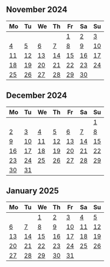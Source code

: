 ##
<!--LupinCalendarBegins--><div class="logseq-tools-calendar"><h2>November 2024</h2><table><thead><tr><th>Mo</th><th>Tu</th><th>We</th><th>Th</th><th>Fr</th><th>Sa</th><th>Su</th></tr></thead><tbody><tr><td></td><td></td><td></td><td></td><td><a data-ref="Nov 1st, 2024" href="#/page/Nov 1st, 2024" class="page-ref outofmonth">1</a></td><td><a data-ref="Nov 2nd, 2024" href="#/page/Nov 2nd, 2024" class="page-ref outofmonth">2</a></td><td><a data-ref="Nov 3rd, 2024" href="#/page/Nov 3rd, 2024" class="page-ref outofmonth">3</a></td></tr><tr><td><a data-ref="Nov 4th, 2024" href="#/page/Nov 4th, 2024" class="page-ref outofmonth">4</a></td><td><a data-ref="Nov 5th, 2024" href="#/page/Nov 5th, 2024" class="page-ref outofmonth">5</a></td><td><a data-ref="Nov 6th, 2024" href="#/page/Nov 6th, 2024" class="page-ref outofmonth">6</a></td><td><a data-ref="Nov 7th, 2024" href="#/page/Nov 7th, 2024" class="page-ref outofmonth">7</a></td><td><a data-ref="Nov 8th, 2024" href="#/page/Nov 8th, 2024" class="page-ref outofmonth">8</a></td><td><a data-ref="Nov 9th, 2024" href="#/page/Nov 9th, 2024" class="page-ref outofmonth">9</a></td><td><a data-ref="Nov 10th, 2024" href="#/page/Nov 10th, 2024" class="page-ref outofmonth">10</a></td></tr><tr><td><a data-ref="Nov 11th, 2024" href="#/page/Nov 11th, 2024" class="page-ref outofmonth">11</a></td><td><a data-ref="Nov 12th, 2024" href="#/page/Nov 12th, 2024" class="page-ref outofmonth">12</a></td><td><a data-ref="Nov 13th, 2024" href="#/page/Nov 13th, 2024" class="page-ref outofmonth">13</a></td><td><a data-ref="Nov 14th, 2024" href="#/page/Nov 14th, 2024" class="page-ref outofmonth">14</a></td><td><a data-ref="Nov 15th, 2024" href="#/page/Nov 15th, 2024" class="page-ref outofmonth">15</a></td><td><a data-ref="Nov 16th, 2024" href="#/page/Nov 16th, 2024" class="page-ref outofmonth">16</a></td><td><a data-ref="Nov 17th, 2024" href="#/page/Nov 17th, 2024" class="page-ref outofmonth">17</a></td></tr><tr><td><a data-ref="Nov 18th, 2024" href="#/page/Nov 18th, 2024" class="page-ref outofmonth">18</a></td><td><a data-ref="Nov 19th, 2024" href="#/page/Nov 19th, 2024" class="page-ref outofmonth">19</a></td><td><a data-ref="Nov 20th, 2024" href="#/page/Nov 20th, 2024" class="page-ref outofmonth">20</a></td><td><a data-ref="Nov 21st, 2024" href="#/page/Nov 21st, 2024" class="page-ref outofmonth">21</a></td><td><a data-ref="Nov 22nd, 2024" href="#/page/Nov 22nd, 2024" class="page-ref outofmonth">22</a></td><td><a data-ref="Nov 23rd, 2024" href="#/page/Nov 23rd, 2024" class="page-ref outofmonth">23</a></td><td><a data-ref="Nov 24th, 2024" href="#/page/Nov 24th, 2024" class="page-ref outofmonth">24</a></td></tr><tr><td><a data-ref="Nov 25th, 2024" href="#/page/Nov 25th, 2024" class="page-ref outofmonth">25</a></td><td><a data-ref="Nov 26th, 2024" href="#/page/Nov 26th, 2024" class="page-ref outofmonth">26</a></td><td><a data-ref="Nov 27th, 2024" href="#/page/Nov 27th, 2024" class="page-ref outofmonthpage-ref page-exists outofmonth">27</a></td><td><a data-ref="Nov 28th, 2024" href="#/page/Nov 28th, 2024" class="page-ref outofmonth">28</a></td><td><a data-ref="Nov 29th, 2024" href="#/page/Nov 29th, 2024" class="page-ref outofmonth">29</a></td><td><a data-ref="Nov 30th, 2024" href="#/page/Nov 30th, 2024" class="page-ref outofmonth">30</a></td><td></td></tr></tbody></table></div><!--LupinCalendarEnds-->
##
<!--LupinCalendarBegins--><div class="logseq-tools-calendar"><h2>December 2024</h2><table><thead><tr><th>Mo</th><th>Tu</th><th>We</th><th>Th</th><th>Fr</th><th>Sa</th><th>Su</th></tr></thead><tbody><tr><td></td><td></td><td></td><td></td><td></td><td></td><td><a data-ref="Dec 1st, 2024" href="#/page/Dec 1st, 2024" class="page-ref page-exists">1</a></td></tr><tr><td><a data-ref="Dec 2nd, 2024" href="#/page/Dec 2nd, 2024" class="page-ref page-existspage-ref page-exists">2</a></td><td><a data-ref="Dec 3rd, 2024" href="#/page/Dec 3rd, 2024" class="page-ref page-existspage-ref page-existspage-ref page-exists">3</a></td><td><a data-ref="Dec 4th, 2024" href="#/page/Dec 4th, 2024" class="page-ref page-existspage-ref page-existspage-ref page-existspage-ref page-exists">4</a></td><td><a data-ref="Dec 5th, 2024" href="#/page/Dec 5th, 2024" class="page-ref today">5</a></td><td><a data-ref="Dec 6th, 2024" href="#/page/Dec 6th, 2024" class="page-ref">6</a></td><td><a data-ref="Dec 7th, 2024" href="#/page/Dec 7th, 2024" class="page-ref">7</a></td><td><a data-ref="Dec 8th, 2024" href="#/page/Dec 8th, 2024" class="page-ref">8</a></td></tr><tr><td><a data-ref="Dec 9th, 2024" href="#/page/Dec 9th, 2024" class="page-ref">9</a></td><td><a data-ref="Dec 10th, 2024" href="#/page/Dec 10th, 2024" class="page-ref">10</a></td><td><a data-ref="Dec 11th, 2024" href="#/page/Dec 11th, 2024" class="page-ref">11</a></td><td><a data-ref="Dec 12th, 2024" href="#/page/Dec 12th, 2024" class="page-ref">12</a></td><td><a data-ref="Dec 13th, 2024" href="#/page/Dec 13th, 2024" class="page-ref">13</a></td><td><a data-ref="Dec 14th, 2024" href="#/page/Dec 14th, 2024" class="page-ref">14</a></td><td><a data-ref="Dec 15th, 2024" href="#/page/Dec 15th, 2024" class="page-ref">15</a></td></tr><tr><td><a data-ref="Dec 16th, 2024" href="#/page/Dec 16th, 2024" class="page-ref">16</a></td><td><a data-ref="Dec 17th, 2024" href="#/page/Dec 17th, 2024" class="page-ref">17</a></td><td><a data-ref="Dec 18th, 2024" href="#/page/Dec 18th, 2024" class="page-ref">18</a></td><td><a data-ref="Dec 19th, 2024" href="#/page/Dec 19th, 2024" class="page-ref">19</a></td><td><a data-ref="Dec 20th, 2024" href="#/page/Dec 20th, 2024" class="page-ref">20</a></td><td><a data-ref="Dec 21st, 2024" href="#/page/Dec 21st, 2024" class="page-ref">21</a></td><td><a data-ref="Dec 22nd, 2024" href="#/page/Dec 22nd, 2024" class="page-ref">22</a></td></tr><tr><td><a data-ref="Dec 23rd, 2024" href="#/page/Dec 23rd, 2024" class="page-ref">23</a></td><td><a data-ref="Dec 24th, 2024" href="#/page/Dec 24th, 2024" class="page-ref">24</a></td><td><a data-ref="Dec 25th, 2024" href="#/page/Dec 25th, 2024" class="page-ref">25</a></td><td><a data-ref="Dec 26th, 2024" href="#/page/Dec 26th, 2024" class="page-ref">26</a></td><td><a data-ref="Dec 27th, 2024" href="#/page/Dec 27th, 2024" class="page-ref">27</a></td><td><a data-ref="Dec 28th, 2024" href="#/page/Dec 28th, 2024" class="page-ref">28</a></td><td><a data-ref="Dec 29th, 2024" href="#/page/Dec 29th, 2024" class="page-ref">29</a></td></tr><tr><td><a data-ref="Dec 30th, 2024" href="#/page/Dec 30th, 2024" class="page-ref">30</a></td><td><a data-ref="Dec 31st, 2024" href="#/page/Dec 31st, 2024" class="page-ref">31</a></td><td></td><td></td><td></td><td></td><td></td></tr></tbody></table></div><!--LupinCalendarEnds-->
##
<!--LupinCalendarBegins--><div class="logseq-tools-calendar"><h2>January 2025</h2><table><thead><tr><th>Mo</th><th>Tu</th><th>We</th><th>Th</th><th>Fr</th><th>Sa</th><th>Su</th></tr></thead><tbody><tr><td></td><td></td><td><a data-ref="Jan 1st, 2025" href="#/page/Jan 1st, 2025" class="page-ref outofmonth">1</a></td><td><a data-ref="Jan 2nd, 2025" href="#/page/Jan 2nd, 2025" class="page-ref outofmonth">2</a></td><td><a data-ref="Jan 3rd, 2025" href="#/page/Jan 3rd, 2025" class="page-ref outofmonth">3</a></td><td><a data-ref="Jan 4th, 2025" href="#/page/Jan 4th, 2025" class="page-ref outofmonth">4</a></td><td><a data-ref="Jan 5th, 2025" href="#/page/Jan 5th, 2025" class="page-ref outofmonth">5</a></td></tr><tr><td><a data-ref="Jan 6th, 2025" href="#/page/Jan 6th, 2025" class="page-ref outofmonth">6</a></td><td><a data-ref="Jan 7th, 2025" href="#/page/Jan 7th, 2025" class="page-ref outofmonth">7</a></td><td><a data-ref="Jan 8th, 2025" href="#/page/Jan 8th, 2025" class="page-ref outofmonth">8</a></td><td><a data-ref="Jan 9th, 2025" href="#/page/Jan 9th, 2025" class="page-ref outofmonth">9</a></td><td><a data-ref="Jan 10th, 2025" href="#/page/Jan 10th, 2025" class="page-ref outofmonth">10</a></td><td><a data-ref="Jan 11th, 2025" href="#/page/Jan 11th, 2025" class="page-ref outofmonth">11</a></td><td><a data-ref="Jan 12th, 2025" href="#/page/Jan 12th, 2025" class="page-ref outofmonth">12</a></td></tr><tr><td><a data-ref="Jan 13th, 2025" href="#/page/Jan 13th, 2025" class="page-ref outofmonth">13</a></td><td><a data-ref="Jan 14th, 2025" href="#/page/Jan 14th, 2025" class="page-ref outofmonth">14</a></td><td><a data-ref="Jan 15th, 2025" href="#/page/Jan 15th, 2025" class="page-ref outofmonth">15</a></td><td><a data-ref="Jan 16th, 2025" href="#/page/Jan 16th, 2025" class="page-ref outofmonth">16</a></td><td><a data-ref="Jan 17th, 2025" href="#/page/Jan 17th, 2025" class="page-ref outofmonth">17</a></td><td><a data-ref="Jan 18th, 2025" href="#/page/Jan 18th, 2025" class="page-ref outofmonth">18</a></td><td><a data-ref="Jan 19th, 2025" href="#/page/Jan 19th, 2025" class="page-ref outofmonth">19</a></td></tr><tr><td><a data-ref="Jan 20th, 2025" href="#/page/Jan 20th, 2025" class="page-ref outofmonth">20</a></td><td><a data-ref="Jan 21st, 2025" href="#/page/Jan 21st, 2025" class="page-ref outofmonth">21</a></td><td><a data-ref="Jan 22nd, 2025" href="#/page/Jan 22nd, 2025" class="page-ref outofmonth">22</a></td><td><a data-ref="Jan 23rd, 2025" href="#/page/Jan 23rd, 2025" class="page-ref outofmonth">23</a></td><td><a data-ref="Jan 24th, 2025" href="#/page/Jan 24th, 2025" class="page-ref outofmonth">24</a></td><td><a data-ref="Jan 25th, 2025" href="#/page/Jan 25th, 2025" class="page-ref outofmonth">25</a></td><td><a data-ref="Jan 26th, 2025" href="#/page/Jan 26th, 2025" class="page-ref outofmonth">26</a></td></tr><tr><td><a data-ref="Jan 27th, 2025" href="#/page/Jan 27th, 2025" class="page-ref outofmonth">27</a></td><td><a data-ref="Jan 28th, 2025" href="#/page/Jan 28th, 2025" class="page-ref outofmonth">28</a></td><td><a data-ref="Jan 29th, 2025" href="#/page/Jan 29th, 2025" class="page-ref outofmonth">29</a></td><td><a data-ref="Jan 30th, 2025" href="#/page/Jan 30th, 2025" class="page-ref outofmonth">30</a></td><td><a data-ref="Jan 31st, 2025" href="#/page/Jan 31st, 2025" class="page-ref outofmonth">31</a></td><td></td><td></td></tr></tbody></table></div><!--LupinCalendarEnds-->
